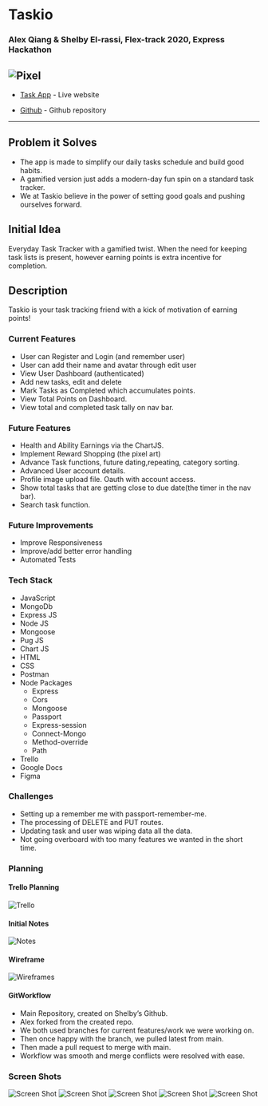 # Taskio

### Alex Qiang & Shelby El-rassi, Flex-track 2020, Express Hackathon

![Pixel](public/images/bolt.png)
-----

* [Task App]( https://sleepy-falls-92191.herokuapp.com/home) - Live website

* [Github](https://github.com/Shelby219/express_hackathon) - Github repository

-----

## Problem it Solves

- The app is made to simplify our daily tasks schedule and build good habits.
- A gamified version just adds a modern-day fun spin on a standard task tracker.
- We at Taskio believe in the power of setting good goals and pushing ourselves forward.

## Initial Idea

Everyday Task Tracker with a gamified twist. When the need for keeping task lists is present, however earning points is extra incentive for completion. 

## Description

Taskio is your task tracking friend with a kick of motivation of earning points! 


### Current Features

- User can Register and Login (and
remember user)
- User can add their name and avatar
through edit user
- View User Dashboard (authenticated)
- Add new tasks, edit and delete
- Mark Tasks as Completed which
accumulates points.
- View Total Points on Dashboard.
- View total and completed task tally on
nav bar.

### Future Features

- Health and Ability Earnings via the ChartJS.
- Implement Reward Shopping (the pixel art)
- Advance Task functions, future dating,repeating, category sorting.
- Advanced User account details.
- Profile image upload file. Oauth with account access.
- Show total tasks that are getting close to due date(the timer in the nav bar).
- Search task function.

### Future Improvements

- Improve Responsiveness
- Improve/add better error handling
- Automated Tests

### Tech Stack

- JavaScript
- MongoDb
- Express JS
- Node JS
- Mongoose
- Pug JS
- Chart JS
- HTML
- CSS
- Postman
- Node Packages
    - Express
    - Cors
    - Mongoose
    - Passport
    - Express-session
    - Connect-Mongo
    - Method-override
    - Path
- Trello
- Google Docs
- Figma 


### Challenges

- Setting up a remember me with passport-remember-me.
- The processing of DELETE and PUT routes.
- Updating task and user was wiping data all the data.
- Not going overboard with too many features we wanted in the short time.


### Planning

#### Trello Planning 
![Trello](docs/Trello.png)

#### Initial Notes
![Notes](docs/Notes.png)

#### Wireframe
![Wireframes](docs/Wireframe.png)

#### GitWorkflow
- Main Repository, created on Shelby’s Github.
- Alex forked from the created repo.
- We both used branches for current features/work we were working on.
- Then once happy with the branch, we pulled latest from main.
- Then made a pull request to merge with main.
- Workflow was smooth and merge conflicts were resolved with ease.

### Screen Shots
![Screen Shot](docs/shot1.png)
![Screen Shot](docs/shot2.png)
![Screen Shot](docs/shot3.png)
![Screen Shot](docs/shot4.png)
![Screen Shot](docs/shot5.png)


